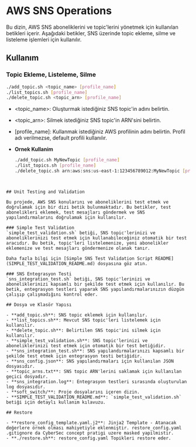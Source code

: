 # AWS SNS Operations

Bu dizin, AWS SNS aboneliklerini ve topic'lerini yönetmek için kullanılan betikleri içerir. Aşağıdaki betikler, SNS üzerinde topic ekleme, silme ve listeleme işlemleri için kullanılır.

## Kullanım

### Topic Ekleme, Listeleme, Silme

```bash
./add_topic.sh <topic_name> [profile_name]
./list_topics.sh [profile_name]
./delete_topic.sh <topic_arn> [profile_name]
```

- <topic_name>: Oluşturmak istediğiniz SNS topic'in adını belirtin.
- <topic_arn>: Silmek istediğiniz SNS topic'in ARN'sini belirtin.
- [profile_name]: Kullanmak istediğiniz AWS profilinin adını belirtin. Profil adı verilmezse, default profili kullanılır.


- **Ornek Kullanim**
  ```bash
  ./add_topic.sh MyNewTopic [profile_name]
  ./list_topics.sh [profile_name]
  ./delete_topic.sh arn:aws:sns:us-east-1:123456789012:MyNewTopic [profile_name]
```


## Unit Testing and Validation

Bu projede, AWS SNS konularını ve aboneliklerini test etmek ve doğrulamak için bir dizi betik bulunmaktadır. Bu betikler, test abonelikleri eklemek, test mesajları göndermek ve SNS yapılandırmalarını doğrulamak için kullanılır.

### Simple Test Validation
`simple_test_validation.sh` betiği, SNS topic'lerinizi ve aboneliklerinizi test etmek için kullanabileceğiniz otomatik bir test aracıdır. Bu betik, topic'leri listelemenize, yeni abonelikler eklemenize ve test mesajları göndermenize olanak tanır.

Daha fazla bilgi için [Simple SNS Test Validation Script README](SIMPLE_TEST_VALIDATION_README.md) dosyasına göz atın.

### SNS Entegrasyon Testi
`sns_integration_test.sh` betiği, SNS topic'lerinizi ve aboneliklerinizi kapsamlı bir şekilde test etmek için kullanılır. Bu betik, entegrasyon testleri yaparak SNS yapılandırmalarınızın düzgün çalışıp çalışmadığını kontrol eder.

## Dosya ve Klasör Yapısı

- **add_topic.sh**: SNS topic eklemek için kullanılır.
- **list_topics.sh**: Mevcut SNS topic'leri listelemek için kullanılır.
- **delete_topic.sh**: Belirtilen SNS topic'ini silmek için kullanılır.
- **simple_test_validation.sh**: SNS topic'lerinizi ve aboneliklerinizi test etmek için otomatik bir test betiğidir.
- **sns_integration_test.sh**: SNS yapılandırmalarınızı kapsamlı bir şekilde test etmek için entegrasyon testi betiğidir.
- **sns_config.json**: SNS yapılandırmaları için kullanılan JSON dosyasıdır.
- **topic_arns.txt**: SNS topic ARN'lerini saklamak için kullanılan geçici dosyadır.
- **sns_integration.log**: Entegrasyon testleri sırasında oluşturulan log dosyasıdır.
- **soft_switch/**: Proje dosyalarını içeren dizin.
- **SIMPLE_TEST_VALIDATION_README.md**: `simple_test_validation.sh` betiği için detaylı kullanım kılavuzu.

## Restore

- **restore_config_template.yaml.j2**: Jinja2 Template - Atanacak değerlere örnek olması mahiyetiyle eklenmiştir. restore_config.yaml .gitignore da CyberSec concept pratigi uzere masked yapilmistir.  
- **./restore.sh**: restore_config.yaml Topikleri restore eder.

